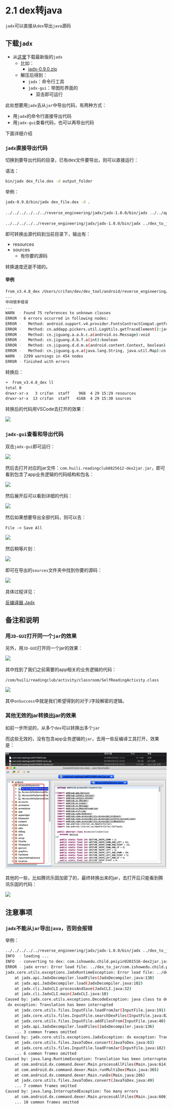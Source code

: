 # 2.1 dex转java

`jadx`可以直接从`dex`导出`java`源码

## 下载`jadx`

* 从[这里](https://github.com/skylot/jadx/releases)下载最新版的`jadx`
  * 比如：
    * [jadx-0.9.0.zip](https://github.com/skylot/jadx/releases/download/v0.9.0/jadx-0.9.0.zip)
  * 解压后得到：
    * `jadx`：命令行工具
    * `jadx-gui`：带图形界面的
      * 双击即可运行

此处想要用`jadx`去从`jar`中导出代码，有两种方式：

* 用`jadx`的命令行直接导出代码
* 用`jadx-gui`查看代码，也可以再导出代码

下面详细介绍

### `jadx`直接导出代码

切换到要导出代码的目录，已有dex文件要导出，则可以直接运行：

语法：

```bash
bin/jadx dex_file.dex -d output_folder
```

举例：

```bash
jadx-0.9.0/bin/jadx dex_file.dex -d .

../../../../../../reverse_engineering/jadx/jadx-1.0.0/bin/jadx ../../apk_to_dex/com.ishowedu.child.peiyin/com.ishowedu.child.peiyin8392664.dex -d com.ishowedu.child.peiyin8392664_java

../../../../../reverse_engineering/jadx/jadx-1.0.0/bin/jadx ../dex_to_jar/com.ishowedu.child.peiyin9201516-dex2jar.jar -d .
```

即可转换出源代码到当前目录下，输出有：

* resources
* sources
  * 有你要的源码

转换速度还是不错的。

#### 举例

```bash
from_v3.4.8_dex /Users/crifan/dev/dev_tool/android/reverse_engineering/jadx/jadx-0.9.0/bin/jadx ../../../../../xiaohuasheng/app_hook_dump_dex/FDex2/v3.4.8/com.huili.readingclub8825612.dex -d .
...
中间很多错误
...
WARN  - Found 75 references to unknown classes
ERROR - 6 errors occurred in following nodes:
ERROR -   Method: android.support.v4.provider.FontsContractCompat.getFontFromProvider(android.content.Context, android.support.v4.provider.FontRequest, java.lang.String, android.os.CancellationSignal):android.support.v4.provider.FontsContractCompat$FontInfo[]
ERROR -   Method: cn.addapp.pickers.util.LogUtils.getTraceElement():java.lang.String
ERROR -   Method: cn.jiguang.a.a.b.c.a(android.os.Message):void
ERROR -   Method: cn.jiguang.d.b.f.a(int):boolean
ERROR -   Method: cn.jiguang.d.d.m.a(android.content.Context, boolean):java.util.List<java.io.File>
ERROR -   Method: cn.jiguang.g.e.a(java.lang.String, java.util.Map):cn.jiguang.g.e
WARN  - 2299 warnings in 454 nodes
ERROR - finished with errors
```

转换后：

```bash
➜  from_v3.4.8_dex ll
total 0
drwxr-xr-x   3 crifan  staff    96B  4 29 15:29 resources
drwxr-xr-x  13 crifan  staff   416B  4 29 15:30 sources
```

转换后的代码用VSCode去打开的效果：

![](../../../assets/img/jadx_cli_exported_code.png)

### `jadx-gui`查看和导出代码

双击`jadx-gui`即可运行：

![](../../../assets/img/jadx_gui_running.png)

然后去打开对应的jar文件：`com.huili.readingclub8825612-dex2jar.jar`，即可看到包含了app业务逻辑的代码结构和包名：

![](../../../assets/img/jadx_decoded_app_logic_structure.png)

然后展开后可以看到详细的代码：

![](../../../assets/img/jadx_show_detailed_java_code.png)

然后如果想要导出全部代码，则可以去：

`File -> Save All`

![](../../../assets/img/jadx_save_all.png)

然后稍等片刻：

![](../../../assets/img/jadx_exporting_code.png)

即可在导出的`sources`文件夹中找到你要的源码：

![](../../../assets/img/exported_sources_found_java_src.png)

具体过程详见：

[反编译器 Jadx](http://book.crifan.com/books/android_app_security_crack/website/android_crack_tool/decompiler/common_decompilers/jadx.html)

## 备注和说明

### 用`JD-GUI`打开同一个`jar`的效果

另外，用`JD-GUI`打开同一个jar的效果：

![](../../../assets/img/jd_gui_open_app_logic_jar.png)

其中找到了我们之前需要的app相关的业务逻辑的代码：

`/com/huili/readingclub/activity/classroom/SelfReadingActivity.class`

![](../../../assets/img/include_app_logic_selfreadingactivity_code.png)

其中`onSuccess`中就是我们希望得到的对于`J`字段解密的逻辑。

### 其他无效的jar转换出jar的效果

如前一步所说的，从多个`dex`可以转换出多个`jar`

而这些无效的，没有包含app业务逻辑的`jar`，去用一些反编译工具打开，效果是：

![](../../../assets/img/jd_gui_open_jar_android.png)

其他的一些，比如腾讯乐固加密了的，最终转换出来的jar，去打开后只能看到腾讯乐固的代码：

![](../../../assets/img/jd_gui_jar_show_tencent_legu.png)

## 注意事项

### `jadx`不能从`jar`导出`java`，否则会报错

举例：

```bash
../../../../../reverse_engineering/jadx/jadx-1.0.0/bin/jadx ../dex_to_jar/com.ishowedu.child.peiyin9201516-dex2jar.jar -d .
INFO  - loading ...
INFO  - converting to dex: com.ishowedu.child.peiyin9201516-dex2jar.jar ...
ERROR - jadx error: Error load file: ../dex_to_jar/com.ishowedu.child.peiyin9201516-dex2jar.jar
jadx.core.utils.exceptions.JadxRuntimeException: Error load file: ../dex_to_jar/com.ishowedu.child.peiyin9201516-dex2jar.jar
    at jadx.api.JadxDecompiler.loadFiles(JadxDecompiler.java:138)
    at jadx.api.JadxDecompiler.load(JadxDecompiler.java:102)
    at jadx.cli.JadxCLI.processAndSave(JadxCLI.java:32)
    at jadx.cli.JadxCLI.main(JadxCLI.java:18)
Caused by: jadx.core.utils.exceptions.DecodeException: java class to dex conversion error:
 dx exception: Translation has been interrupted
    at jadx.core.utils.files.InputFile.loadFromJar(InputFile.java:191)
    at jadx.core.utils.files.InputFile.searchDexFiles(InputFile.java:82)
    at jadx.core.utils.files.InputFile.addFilesFrom(InputFile.java:40)
    at jadx.api.JadxDecompiler.loadFiles(JadxDecompiler.java:136)
    ... 3 common frames omitted
Caused by: jadx.core.utils.exceptions.JadxException: dx exception: Translation has been interrupted
    at jadx.core.utils.files.JavaToDex.convert(JavaToDex.java:63)
    at jadx.core.utils.files.InputFile.loadFromJar(InputFile.java:182)
    ... 6 common frames omitted
Caused by: java.lang.RuntimeException: Translation has been interrupted
    at com.android.dx.command.dexer.Main.processAllFiles(Main.java:614)
    at com.android.dx.command.dexer.Main.runMultiDex(Main.java:365)
    at com.android.dx.command.dexer.Main.runDx(Main.java:286)
    at jadx.core.utils.files.JavaToDex.convert(JavaToDex.java:49)
    ... 7 common frames omitted
Caused by: java.lang.InterruptedException: Too many errors
    at com.android.dx.command.dexer.Main.processAllFiles(Main.java:606)
    ... 10 common frames omitted
```
